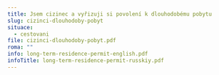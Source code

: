 ```yaml
---
title: Jsem cizinec a vyřizuji si povolení k dlouhodobému pobytu
slug: cizinci-dlouhodoby-pobyt
situace:
  - cestovani
file: cizinci-dlouhodoby-pobyt.pdf
roma: ""
info: long-term-residence-permit-english.pdf
infoTitle: long-term-residence-permit-russkiy.pdf
---
```

